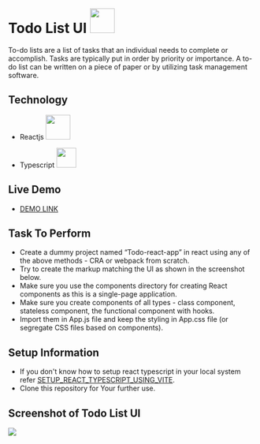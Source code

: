 # Todo List UI <img src="https://user-images.githubusercontent.com/122255127/230858016-ac9b3676-ba13-486b-9cc0-9fbfa50bae6d.png" width="50px"/>

To-do lists are a list of tasks that an individual needs to complete or accomplish. Tasks are typically put in order by priority or importance. A to-do list can be written on a piece of paper or by utilizing task management software.

## Technology
- Reactjs <img src="https://user-images.githubusercontent.com/122255127/230858016-ac9b3676-ba13-486b-9cc0-9fbfa50bae6d.png" width="50px"/>

- Typescript <img src="https://user-images.githubusercontent.com/122255127/230858024-198ce013-8b85-454b-b345-7e20f6e26b15.png" width="40px"/>

## Live Demo
- [DEMO LINK](https://whimsical-mermaid-edc2a1.netlify.app/)

## Task To Perform
- Create a dummy project named “Todo-react-app” in react using any of the above methods - CRA or webpack from scratch.
- Try to create the markup matching the UI as shown in the screenshot below.
- Make sure you use the components directory for creating React components as this is a single-page application.
- Make sure you create components of all types - class component, stateless component, the functional component with hooks.
- Import them in App.js file and keep the styling in App.css file (or segregate CSS files based on components).

## Setup Information
- If you don't know how to setup react typescript in your local system refer [SETUP_REACT_TYPESCRIPT_USING_VITE](https://github.com/vipulc8/react_step_from_scratch).
- Clone this repository for Your further use.

## Screenshot of Todo List UI
![](https://www.linkpicture.com/q/Screenshot-from-2023-04-10-13-52-30.png)
